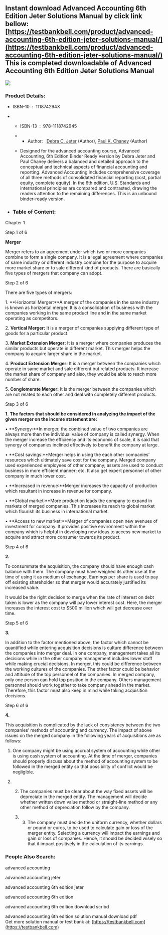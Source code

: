 Instant download **Advanced Accounting 6th Edition Jeter Solutions Manual** by click link bellow:  
[https://testbankbell.com/product/advanced-accounting-6th-edition-jeter-solutions-manual/](https://testbankbell.com/product/advanced-accounting-6th-edition-jeter-solutions-manual/)  
This is completed downloadable of Advanced Accounting 6th Edition Jeter Solutions Manual
----------------------------------------------------------------------------------------


![](https://testbankbell.com/wp-content/uploads/2023/05/advanced-accounting-6th-edition-jeter-solutions-manual.jpg)
### Product Details:


* ISBN-10 ‏ : ‎ 111874294X
* * ISBN-13 ‏ : ‎ 978-1118742945
  * * Author:   [Debra C. Jeter](https://www.amazon.com/Debra-C-Jeter/e/B001JS3Q8A/ref=dp_byline_cont_book_1) (Author), [Paul K. Chaney](https://www.amazon.com/s/ref=dp_byline_sr_book_2?ie=UTF8&field-author=Paul+K.+Chaney&text=Paul+K.+Chaney&sort=relevancerank&search-alias=books) (Author)
   
  * Designed for the advanced accounting course, Advanced Accounting, 6th Edition Binder Ready Version by Debra Jeter and Paul Chaney delivers a balanced and detailed approach to the conceptual and technical aspects of financial accounting and reporting. Advanced Accounting includes comprehensive coverage of all three methods of consolidated financial reporting (cost, partial equity, complete equity). In the 6th edition, U.S. Standards and international principles are compared and contrasted, drawing the readers attention to the remaining differences. This is an unbound binder-ready version.
 
* ### Table of Content:

Chapter 1

Step 1 of 6


**Merger**

Merger refers to an agreement under which two or more companies combine to form a single company. It is a legal agreement where companies of same industry or different industry combine for the purpose to acquire more market share or to sale different kind of products. There are basically five types of mergers that company can adopt.





Step 2 of 6



There are five types of mergers:

1. **Horizontal Merger:**A merger of the companies in the same industry is known as horizontal merger. It is a consolidation of business with the companies working in the same product line and in the same market operating as competitors.

2. **Vertical Merger:** It is a merger of companies supplying different type of goods for a particular product.

3. **Market Extension Merger:** It is a merger where companies produces the similar products but operate in different market. This merger helps the company to acquire larger share in the market.

4. **Product Extension Merger:** It is a merger between the companies which operate in same market and sale different but related products. It increase the market share of company and also, they would be able to reach more number of share.

5. **Conglomerate Merger:** It is the merger between the companies which are not related to each other and deal with completely different products.





Step 3 of 6


**1.**
**The factors that should be considered in analyzing the impact of the given merger on the income statement are:**

• **Synergy:**In merger, the combined value of two companies are always more than the individual value of company is called synergy. When the merger increase the efficiency and its economic of scale, it is said that synergy of companies inclined effectively to benefit the company at large.

• **Cost savings:**Merger helps in using the each other companies’ resources which ultimately save cost for the company. Merged company used experienced employees of other company; assets are used to conduct business in more efficient manner; etc. It also get expert personnel of other company in much lower cost.

• **Increased in revenue:**Merger increases the capacity of production which resultant in increase in revenue for company.

• **Global market:**More production leads the company to expand in markets of merged companies. This increases its reach to global market which flourish its business in international market.

• **Access to new market:**Merger of companies open new avenues of investment for company. It provides positive environment within the company which is helpful in developing new ideas to access new market to acquire and attract more consumer towards its product.





Step 4 of 6


**2.**

To consummate the acquisition, the company should have enough cash balance with them. The company must have weighed its other use at the time of using it as medium of exchange. Earnings per share is used to pay off existing shareholder so that merger would accurately justified its increased value.

It would be the right decision to merge when the rate of interest on debt taken is lower as the company will pay lower interest cost. Here, the merger increases the interest cost to $500 million which will get decrease over time.





Step 5 of 6


**3.**

In addition to the factor mentioned above, the factor which cannot be quantified while entering acquisition decisions is culture difference between the companies into merger deal. In one company, management takes all its decisions while in the other company management includes lower staff while making crucial decisions. In merger, this could be difference between the working cultures of the companies. The other factor could be behavior and attitude of the top personnel of the companies. In merged company, only one person can hold top position in the company. Others management personnel should work together to take company ahead in the market. Therefore, this factor must also keep in mind while taking acquisition decisions.





Step 6 of 6


**4.**

This acquisition is complicated by the lack of consistency between the two companies’ methods of accounting and currency. The impact of above issues on the merged company in the following years of acquisitions are as follows:

1. One company might be using accrual system of accounting while other is using cash system of accounting. At the time of merger, companies should properly discuss about the method of accounting system to be followed in the merged entity so that possibility of conflict would be negligible.

2. 2. The companies must be clear about the way fixed assets will be depreciate in the merged entity. The management will decide whether written down value method or straight-line method or any other method of depreciation follow by the company.
  
   3. 3. The company must decide the uniform currency, whether dollars or pound or euros, to be used to calculate gain or loss of the merger entity. Selecting a currency will impact the earnings and gain or loss of companies. Hence, it should be decided wisely so that it impact positively in the calculation of its earnings.
     

 ### People Also Search:


 advanced accounting

 advanced accounting jeter

 advanced accounting 6th edition jeter

 advanced accounting 6th edition

 advanced accounting 6th edition download scribd

 advanced accounting 6th edition solution manual download pdf  
  Get more solution manual or test bank at: [https://testbankbell.com](https://testbankbell.com)
